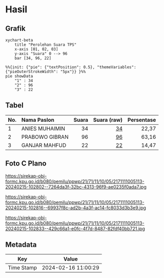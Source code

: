 # Hasil

## Grafik

```mermaid
xychart-beta
    title "Perolehan Suara TPS"
    x-axis [01, 02, 03]
    y-axis "Suara" 0 --> 96
    bar [34, 96, 22]
```

```mermaid
%%{init: {"pie": {"textPosition": 0.5}, "themeVariables": {"pieOuterStrokeWidth": "5px"}} }%%
pie showData
    "1" : 34
    "2" : 96
    "3" : 22
```

## Tabel

| No. | Nama Paslon    | Suara | Suara (raw) | Persentase |
|:--- |:-------------- | -----:| -----------:| ----------:|
| 1   | ANIES MUHAIMIN | 34    | [34][p-1]   | 22,37      |
| 2   | PRABOWO GIBRAN | 96    | [96][p-2]   | 63,16      |
| 3   | GANJAR MAHFUD  | 22    | [22][p-3]   | 14,47      |


[p-1]: https://github.com/gigit-pemilu/pemilu-2024-21-kepulauan-riau/blob/main/pilpres/hitung-suara/sub/21-kepulauan-riau/sub/71-kota-batam/sub/11-sagulung/sub/1005-sungai-langkai/sub/113-tps/sub/paslon-1.txt
[p-2]: https://github.com/gigit-pemilu/pemilu-2024-21-kepulauan-riau/blob/main/pilpres/hitung-suara/sub/21-kepulauan-riau/sub/71-kota-batam/sub/11-sagulung/sub/1005-sungai-langkai/sub/113-tps/sub/paslon-2.txt
[p-3]: https://github.com/gigit-pemilu/pemilu-2024-21-kepulauan-riau/blob/main/pilpres/hitung-suara/sub/21-kepulauan-riau/sub/71-kota-batam/sub/11-sagulung/sub/1005-sungai-langkai/sub/113-tps/sub/paslon-3.txt

## Foto C Plano

https://sirekap-obj-formc.kpu.go.id/b080/pemilu/ppwp/21/71/11/10/05/2171111005113-20240215-102802--7264da3f-32bc-4313-96f9-ae0235f0ada7.jpg

https://sirekap-obj-formc.kpu.go.id/b080/pemilu/ppwp/21/71/11/10/05/2171111005113-20240215-102816--69937f8c-ad2b-4a3f-ac14-fc8033d3b3e9.jpg

https://sirekap-obj-formc.kpu.go.id/b080/pemilu/ppwp/21/71/11/10/05/2171111005113-20240215-102833--429c66a1-e0fc-4f7d-8487-82fdf40bb721.jpg


## Metadata

| Key        | Value               |
| ---------- | ------------------- |
| Time Stamp | 2024-02-16 11:00:29 |



